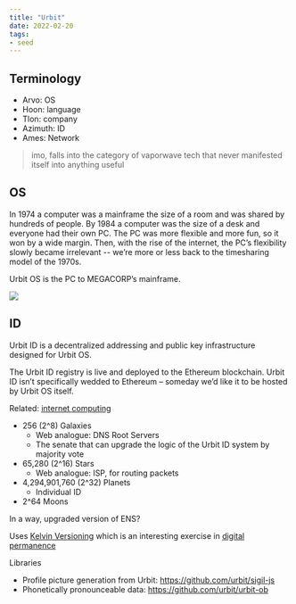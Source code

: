 ```yaml
---
title: "Urbit"
date: 2022-02-20
tags:
- seed
---
```


## Terminology
- Arvo: OS
- Hoon: language
- Tlon: company
- Azimuth: ID
- Ames: Network

> imo, falls into the category of vaporwave tech that never manifested itself into anything useful

## OS
In 1974 a computer was a mainframe the size of a room and was shared by hundreds of people. By 1984 a computer was the size of a desk and everyone had their own PC. The PC was more flexible and more fun, so it won by a wide margin. Then, with the rise of the internet, the PC’s flexibility slowly became irrelevant -- we’re more or less back to the timesharing model of the 1970s.

Urbit OS is the PC to MEGACORP’s mainframe.

![](https://media.urbit.org/site/understanding-urbit/technical-overview/technical-overview-kernel@2x.png)

## ID
Urbit ID is a decentralized addressing and public key infrastructure designed for Urbit OS.

The Urbit ID registry is live and deployed to the Ethereum blockchain. Urbit ID isn’t specifically wedded to Ethereum – someday we’d like it to be hosted by Urbit OS itself.

Related: [internet computing](thoughts/internet%20computing.md)

- 256 (2^8) Galaxies
	- Web analogue: DNS Root Servers
	- The senate that can upgrade the logic of the Urbit ID system by majority vote
- 65,280 (2^16) Stars
	- Web analogue: ISP, for routing packets
- 4,294,901,760 (2^32) Planets
	- Individual ID
- 2^64 Moons

In a way, upgraded version of ENS?

Uses [Kelvin Versioning](https://jtobin.io/kelvin-versioning) which is an interesting exercise in [digital permanence](thoughts/digital%20permanence.md)

Libraries
- Profile picture generation from Urbit: https://github.com/urbit/sigil-js
- Phonetically pronounceable data: https://github.com/urbit/urbit-ob